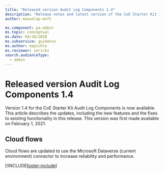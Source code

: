 ```yaml
---
title: "Released version Audit Log Components 1.4"
description: "Release notes and latest version of the CoE Starter Kit 1.4."
author: manuelap-msft

ms.component: pa-admin
ms.topic: conceptual
ms.date: 04/10/2020
ms.subservice: guidance
ms.author: mapichle
ms.reviewer: sericks
search.audienceType: 
  - admin
---
```


# Released version Audit Log Components 1.4

Version 1.4 for the CoE Starter Kit Audit Log Components is now available. This article describes the updates, including the new features and the fixes to existing functionality in this release. This version was first made available on February 1, 2021.

## Cloud flows

Cloud flows are updated to use the Microsoft Dataverse (current environment) connector to increase reliability and performance.

[!INCLUDE[footer-include](../../../includes/footer-banner.md)]
